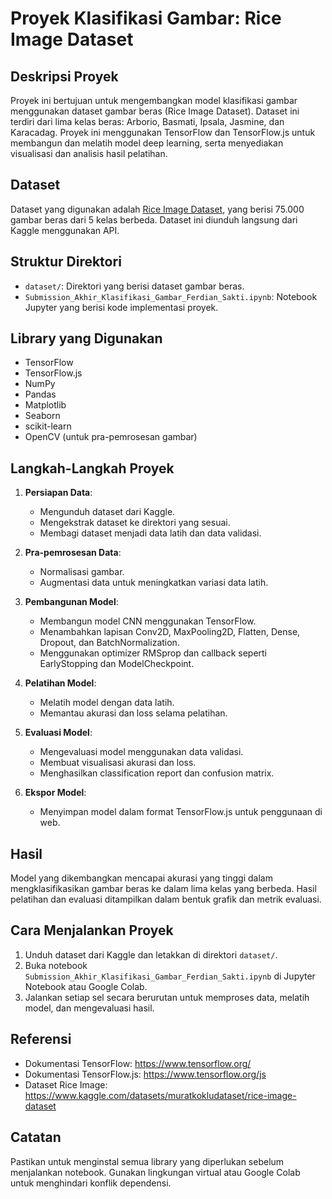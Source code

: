 # Proyek Klasifikasi Gambar: Rice Image Dataset

## Deskripsi Proyek
Proyek ini bertujuan untuk mengembangkan model klasifikasi gambar menggunakan dataset gambar beras (Rice Image Dataset). Dataset ini terdiri dari lima kelas beras: Arborio, Basmati, Ipsala, Jasmine, dan Karacadag. Proyek ini menggunakan TensorFlow dan TensorFlow.js untuk membangun dan melatih model deep learning, serta menyediakan visualisasi dan analisis hasil pelatihan.

## Dataset
Dataset yang digunakan adalah [Rice Image Dataset](https://www.kaggle.com/datasets/muratkokludataset/rice-image-dataset), yang berisi 75.000 gambar beras dari 5 kelas berbeda. Dataset ini diunduh langsung dari Kaggle menggunakan API.

## Struktur Direktori
- `dataset/`: Direktori yang berisi dataset gambar beras.
- `Submission_Akhir_Klasifikasi_Gambar_Ferdian_Sakti.ipynb`: Notebook Jupyter yang berisi kode implementasi proyek.

## Library yang Digunakan
- TensorFlow
- TensorFlow.js
- NumPy
- Pandas
- Matplotlib
- Seaborn
- scikit-learn
- OpenCV (untuk pra-pemrosesan gambar)

## Langkah-Langkah Proyek
1. **Persiapan Data**:
   - Mengunduh dataset dari Kaggle.
   - Mengekstrak dataset ke direktori yang sesuai.
   - Membagi dataset menjadi data latih dan data validasi.

2. **Pra-pemrosesan Data**:
   - Normalisasi gambar.
   - Augmentasi data untuk meningkatkan variasi data latih.

3. **Pembangunan Model**:
   - Membangun model CNN menggunakan TensorFlow.
   - Menambahkan lapisan Conv2D, MaxPooling2D, Flatten, Dense, Dropout, dan BatchNormalization.
   - Menggunakan optimizer RMSprop dan callback seperti EarlyStopping dan ModelCheckpoint.

4. **Pelatihan Model**:
   - Melatih model dengan data latih.
   - Memantau akurasi dan loss selama pelatihan.

5. **Evaluasi Model**:
   - Mengevaluasi model menggunakan data validasi.
   - Membuat visualisasi akurasi dan loss.
   - Menghasilkan classification report dan confusion matrix.

6. **Ekspor Model**:
   - Menyimpan model dalam format TensorFlow.js untuk penggunaan di web.

## Hasil
Model yang dikembangkan mencapai akurasi yang tinggi dalam mengklasifikasikan gambar beras ke dalam lima kelas yang berbeda. Hasil pelatihan dan evaluasi ditampilkan dalam bentuk grafik dan metrik evaluasi.

## Cara Menjalankan Proyek
1. Unduh dataset dari Kaggle dan letakkan di direktori `dataset/`.
2. Buka notebook `Submission_Akhir_Klasifikasi_Gambar_Ferdian_Sakti.ipynb` di Jupyter Notebook atau Google Colab.
3. Jalankan setiap sel secara berurutan untuk memproses data, melatih model, dan mengevaluasi hasil.

## Referensi
- Dokumentasi TensorFlow: https://www.tensorflow.org/
- Dokumentasi TensorFlow.js: https://www.tensorflow.org/js
- Dataset Rice Image: https://www.kaggle.com/datasets/muratkokludataset/rice-image-dataset

## Catatan
Pastikan untuk menginstal semua library yang diperlukan sebelum menjalankan notebook. Gunakan lingkungan virtual atau Google Colab untuk menghindari konflik dependensi.